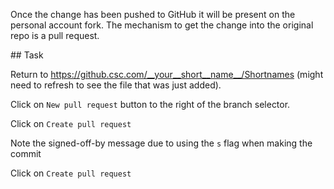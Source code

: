 Once the change has been pushed to GitHub it will be present on the personal
account fork. The mechanism to get the change into the original repo is a pull
request.

## Task

Return to https://github.csc.com/__your__short__name__/Shortnames (might need to
refresh to see the file that was just added).

Click on `New pull request` button to the right of the branch selector.

Click on `Create pull request`

Note the signed-off-by message due to using the `s` flag when making the commit

Click on `Create pull request`
